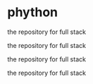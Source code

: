 # phython
the repository for full stack

the repository for full stack

the repository for full stack

the repository for full stack